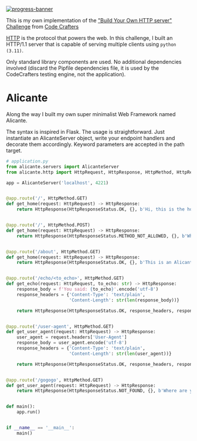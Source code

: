 [![progress-banner](https://backend.codecrafters.io/progress/http-server/20ea0ade-be30-43c2-85db-ebc926e2fe06)](https://app.codecrafters.io/users/codecrafters-bot?r=2qF)

This is my own implementation of the 
["Build Your Own HTTP server" Challenge](https://app.codecrafters.io/courses/http-server/overview) from 
[Code Crafters](https://codecrafters.io)

[HTTP](https://en.wikipedia.org/wiki/Hypertext_Transfer_Protocol) is the protocol that powers the web. In this
challenge, I built an HTTP/1.1 server that is capable of serving multiple clients using `python (3.11)`. 

Only standard  library components are used. No additional dependencies involved (discard the Pipfile dependencies file,
it is used by the CodeCrafters testing engine, not the application).


# Alicante

Along the way I built my own super minimalist Web Framework named Alicante. 

The syntax is inspired in Flask. The usage is straightforward. Just instantiate an AlicanteServer object, write your
endpoint handlers and decorate them accordingly. Keyword parameters are accepted in the path target.


```python
# application.py
from alicante.servers import AlicanteServer
from alicante.http import HttpRequest, HttpResponse, HttpMethod, HttpResponseStatus

app = AlicanteServer('localhost', 4221)


@app.route('/', HttpMethod.GET)
def get_home(request: HttpRequest) -> HttpResponse:
    return HttpResponse(HttpResponseStatus.OK, {}, b'Hi, this is the home page')


@app.route('/', HttpMethod.POST)
def get_home(request: HttpRequest) -> HttpResponse:
    return HttpResponse(HttpResponseStatus.METHOD_NOT_ALLOWED, {}, b'What are you doing?')


@app.route('/about', HttpMethod.GET)
def get_home(request: HttpRequest) -> HttpResponse:
    return HttpResponse(HttpResponseStatus.OK, {}, b'This is an AlicanteServer running')


@app.route('/echo/<to_echo>', HttpMethod.GET)
def get_echo(request: HttpRequest, to_echo: str) -> HttpResponse:
    response_body = f'You said: {to_echo}'.encode('utf-8')
    response_headers = {'Content-Type': 'text/plain',
                        'Content-Length': str(len(response_body))}

    return HttpResponse(HttpResponseStatus.OK, response_headers, response_body)


@app.route('/user-agent', HttpMethod.GET)
def get_user_agent(request: HttpRequest) -> HttpResponse:
    user_agent = request.headers['User-Agent']
    response_body = user_agent.encode('utf-8')
    response_headers = {'Content-Type': 'text/plain',
                        'Content-Length': str(len(user_agent))}

    return HttpResponse(HttpResponseStatus.OK, response_headers, response_body)


@app.route('/gogogo', HttpMethod.GET)
def get_user_agent(request: HttpRequest) -> HttpResponse:
    return HttpResponse(HttpResponseStatus.NOT_FOUND, {}, b'Where are you trying to go?')


def main():
    app.run()


if __name__ == '__main__':
    main()

```

